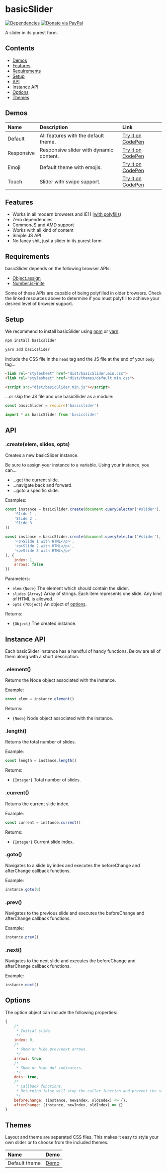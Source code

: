# basicSlider

[![Dependencies](https://david-dm.org/electerious/basicslider.svg)](https://david-dm.org/electerious/basicslider.svg#info=dependencies) [![Donate via PayPal](https://img.shields.io/badge/paypal-donate-009cde.svg)](https://www.paypal.com/cgi-bin/webscr?cmd=_s-xclick&hosted_button_id=CYKBESW577YWE)

A slider in its purest form.

## Contents

- [Demos](#demos)
- [Features](#features)
- [Requirements](#requirements)
- [Setup](#setup)
- [API](#api)
- [Instance API](#instance-api)
- [Options](#options)
- [Themes](#themes)

## Demos

| Name | Description | Link |
|:-----------|:------------|:------------|
| Default | All features with the default theme. | [Try it on CodePen](http://codepen.io/electerious/pen/GjpXRX) |
| Responsive | Responsive slider with dynamic content. | [Try it on CodePen](http://codepen.io/electerious/pen/aJKyxx) |
| Emoji | Default theme with emojis. | [Try it on CodePen](http://codepen.io/electerious/pen/MpXEVd) |
| Touch | Slider with swipe support. | [Try it on CodePen](https://codepen.io/electerious/pen/vWMXoL) |

## Features

- Works in all modern browsers and IE11 ([with polyfills](#requirements))
- Zero dependencies
- CommonJS and AMD support
- Works with all kind of content
- Simple JS API
- No fancy shit, just a slider in its purest form

## Requirements

basicSlider depends on the following browser APIs:

- [Object.assign](http://www.ecma-international.org/ecma-262/6.0/#sec-object.assign)
- [Number.isFinite](http://www.ecma-international.org/ecma-262/6.0/#sec-number.isfinite)

Some of these APIs are capable of being polyfilled in older browsers. Check the linked resources above to determine if you must polyfill to achieve your desired level of browser support.

## Setup

We recommend to install basicSlider using [npm](https://npmjs.com) or [yarn](https://yarnpkg.com).

```sh
npm install basicslider
```

```sh
yarn add basicslider
```

Include the CSS file in the `head` tag and the JS file at the end of your `body` tag…

```html
<link rel="stylesheet" href="dist/basicSlider.min.css">
<link rel="stylesheet" href="dist/themes/default.min.css">
```

```html
<script src="dist/basicSlider.min.js"></script>
```

…or skip the JS file and use basicSlider as a module:

```js
const basicSlider = require('basicslider')
```

```js
import * as basicSlider from 'basicslider'
```

## API

### .create(elem, slides, opts)

Creates a new basicSlider instance.

Be sure to assign your instance to a variable. Using your instance, you can…

* …get the current slide.
* …navigate back and forward.
* …goto a specific slide.

Examples:

```js
const instance = basicSlider.create(document.querySelector('#slider'), [
	'Slide 1',
	'Slide 2',
	'Slide 3'
])
```

```js
const instance = basicSlider.create(document.querySelector('#slider'), [
	'<p>Slide 1 with HTML</p>',
	'<p>Slide 2 with HTML</p>',
	'<p>Slide 3 with HTML</p>'
], {
	index: 1,
	arrows: false
})
```

Parameters:

- `elem` `{Node}` The element which should contain the slider.
- `slides` `{Array}` Array of strings. Each item represents one slide. Any kind of HTML is allowed.
- `opts` `{?Object}` An object of [options](#options).

Returns:

- `{Object}` The created instance.

## Instance API

Each basicSlider instance has a handful of handy functions. Below are all of them along with a short description.

### .element()

Returns the Node object associated with the instance.

Example:

```js
const elem = instance.element()
```

Returns:

- `{Node}` Node object associated with the instance.

### .length()

Returns the total number of slides.

Example:

```js
const length = instance.length()
```

Returns:

- `{Integer}` Total number of slides.

### .current()

Returns the current slide index.

Example:

```js
const current = instance.current()
```

Returns:

- `{Integer}` Current slide index.

### .goto()

Navigates to a slide by index and executes the beforeChange and afterChange callback functions.

Example:

```js
instance.goto(0)
```

### .prev()

Navigates to the previous slide and executes the beforeChange and afterChange callback functions.

Example:

```js
instance.prev()
```

### .next()

Navigates to the next slide and executes the beforeChange and afterChange callback functions.

Example:

```js
instance.next()
```

## Options

The option object can include the following properties:

```js
{
	/*
	 * Initial slide.
	 */
	index: 0,
	/*
	 * Show or hide prev/next arrows.
	 */
	arrows: true,
	/*
	 * Show or hide dot indicators.
	 */
	dots: true,
	/*
	 * Callback functions.
	 * Returning false will stop the caller function and prevent the slider from changing.
	 */
	beforeChange: (instance, newIndex, oldIndex) => {},
	afterChange: (instance, newIndex, oldIndex) => {}
}
```

## Themes

Layout and theme are separated CSS files. This makes it easy to style your own slider or to choose from the included themes.

| Name | Demo |
|:-----------|:------------|
| Default theme | [Demo](http://codepen.io/electerious/pen/GjpXRX) |